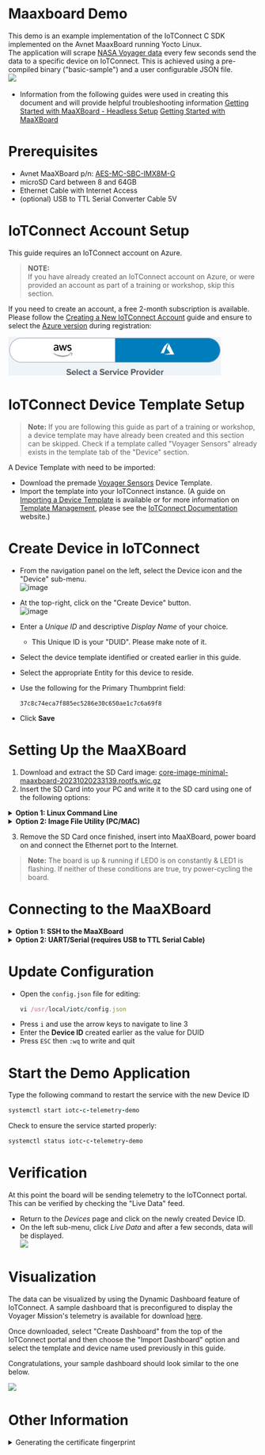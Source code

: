 # Maaxboard Demo

This demo is an example implementation of the IoTConnect C SDK implemented on the Avnet MaaxBoard running Yocto Linux.  
The application will scrape [NASA Voyager data](https://voyager.jpl.nasa.gov/mission/status/) every few seconds send the data to a specific device on IoTConnect.  This is achieved using a pre-compiled binary ("basic-sample") and a user configurable JSON file.  
![](https://saleshosted.z13.web.core.windows.net/media/nxp/jpl/qs-img1.png) 
* Information from the following guides were used in creating this document and will provide helpful troubleshooting information
[Getting Started with MaaXBoard - Headless Setup](https://www.hackster.io/monica/getting-started-with-maaxboard-headless-setup-24102b)
[Getting Started with MaaXBoard](https://community.element14.com/products/devtools/single-board-computers/b/blog/posts/getting-started-with-maaxboard)

# Prerequisites

* Avnet MaaXBoard p/n: [AES-MC-SBC-IMX8M-G]([https://www.avnet.com/wps/portal/us/products/avnet-boards/avnet-board-families/maaxboard/maaxboard])
* microSD Card between 8 and 64GB
* Ethernet Cable with Internet Access
* (optional) USB to TTL Serial Converter Cable 5V

# IoTConnect Account Setup
This guide requires an IoTConnect account on Azure.

>**NOTE:**  
> If you have already created an IoTConnect account on Azure, or were provided an account as part of a training or workshop, skip this section.

If you need to create an account, a free 2-month subscription is available.
Please follow the 
[Creating a New IoTConnect Account](https://github.com/avnet-iotconnect/avnet-iotconnect.github.io/blob/main/documentation/iotconnect/subscription/subscription.md)
guide and ensure to select the [Azure version](https://subscription.iotconnect.io/subscribe?cloud=azure) during registration:

![IoTConnect on Azure](https://github.com/avnet-iotconnect/avnet-iotconnect.github.io/blob/main/documentation/iotconnect/subscription/media/iotc-azure.png)

# IoTConnect Device Template Setup

> **Note:**
> If you are following this guide as part of a training or workshop, a device template may have already been created and this section can be skipped. Check if a template called "Voyager Sensors" already exists in the template tab of the "Device" section.

A Device Template with need to be imported:
* Download the premade [Voyager Sensors](https://github.com/avnet-iotconnect/avnet-iotconnect.github.io/blob/main/documentation/iotc-yocto-c-sdk/voyager-demo/templates/device/Voyager%20Sensors_template.JSON) Device Template.  
* Import the template into your IoTConnect instance. (A guide on [Importing a Device Template](https://github.com/avnet-iotconnect/avnet-iotconnect.github.io/blob/main/documentation/iotconnect/import_device_template.md) is available or for more information on [Template Management](https://docs.iotconnect.io/iotconnect/user-manuals/devices/template-management/), please see the [IoTConnect Documentation](https://iotconnect.io) website.)

# Create Device in IoTConnect

* From the navigation panel on the left, select the Device icon and the "Device" sub-menu.  
![image](https://github.com/avnet-iotconnect/avnet-iotconnect.github.io/assets/40640041/fc84a59a-1317-4f25-bebf-1d07d1e535bf)

* At the top-right, click on the "Create Device" button.  
![image](https://github.com/avnet-iotconnect/avnet-iotconnect.github.io/assets/40640041/1882296f-a3dc-44d0-936c-79ed15a874e2)

* Enter a *Unique ID* and descriptive *Display Name* of your choice.
	* This Unique ID is your "DUID".  Please make note of it.
* Select the device template identified or created earlier in this guide. 
* Select the appropriate Entity for this device to reside.
* Use the following for the Primary Thumbprint field:
  ```
  37c8c74eca7f885ec5286e30c650ae1c7c6a69f8
  ```
* Click **Save**

# Setting Up the MaaXBoard

1. Download and extract the SD Card image: [core-image-minimal-maaxboard-20231020233139.rootfs.wic.gz](https://saleshosted.z13.web.core.windows.net/sdk/nxp/voyager/core-image-minimal-maaxboard-20231020233139.rootfs.wic.gz)
2. Insert the SD Card into your PC and write it to the SD card using one of the following options:
<details><summary><b>Option 1: Linux Command Line</b></summary>
  
* Ensure the sd card is not mounted

  ```ruby
  lsblk /dev/mmcblk0
  ```

  ```ruby
  NAME        MAJ:MIN RM   SIZE RO TYPE MOUNTPOINT
  mmcblk0     179:0    0   3.7G  0 disk
  ├─mmcblk0p1 179:1    0  83.2M  0 part
  └─mmcblk0p2 179:2    0 819.9M  0 part
  ```

* Write the .wic file to the sd card using dd
  ```ruby
  sudo dd if=core-image-minimal-maaxboard.wic of=/dev/mmcblk0 bs=1M conv=fsync status=progress
  ```
  ```ruby
  [sudo] password for user:
  915+1 records in
  915+1 records out
  960334848 bytes (960 MB, 916 MiB) copied, 174.202 s, 5.5 MB/s
  ```
  
</details>
<details><summary><b>Option 2: Image File Utility (PC/MAC)</b></summary>
  
  * Download and install [Balena Etcher](https://etcher.balena.io/)
  * Open Balena Etcher (may required elevated privileges based on your computer user account)
  * Select your image and flash it to an SD card
    
  ![](https://saleshosted.z13.web.core.windows.net/media/nxp/jpl/balenaetcher.JPG) 
  </details>

3. Remove the SD Card once finished, insert into MaaXBoard, power board on and connect the Ethernet port to the Internet.

> **Note:**
> The board is up & running if LED0 is on constantly & LED1 is flashing. If neither of these conditions are true, try power-cycling the board.

# Connecting to the MaaXBoard

<details><summary><b>Option 1: SSH to the MaaXBoard</b></summary>

1. Determine your host machine's IP address and subnet.
	* On Linux or macOS, Type "ifconfig"
		  * Look for entries like eth0 (wired connection) or wlan0 (wireless connection). Your IP address will be listed as inet (IPv4).
	* On Windows, Type "ipconfig"
		  * Look for the section Ethernet adapter (for wired connections) or Wireless LAN adapter (for wireless connections). Your IP address will be listed as IPv4 Address.
2. Determine your scan range
	* Based on your subnet mask, you can determine the range. For instance, if your IP is `10.42.0.100` and the subnet mask is `255.255.255.0` (or `/24` in CIDR notation), you can scan the range `10.42.0.1/24` to cover all devices in your local network.

3. Find the IP of the MaaXBoard using nmap

  ```ruby
  nmap --open -p22 10.42.0.1/24
  ```
  ```ruby  
  Starting Nmap 7.80 ( https://nmap.org  ) at 2023-09-13 17:31 BST
  Nmap scan report for pyNixTop (10.42.0.1)
  Host is up (0.000092s latency).
  PORT   STATE SERVICE
  22/tcp open  ssh
  Nmap scan report for 10.42.0.180
  Host is up (0.00094s latency).
  PORT   STATE SERVICE
  22/tcp open  ssh
  Nmap done: 256 IP addresses (2 hosts up) scanned in 3.19 seconds
  ```
  *  Sign in over SSH
  ```ruby
	  ssh root@10.42.0.10
  ```
</details>
  
<details><summary><b>Option 2: UART/Serial (requires USB to TTL Serial Cable)</b></summary>

1. Install [CoolTerm](https://freeware.the-meiers.org/) (or another SSH client, like [Tera Term](https://ttssh2.osdn.jp/index.html.en), [PuTTY](https://www.chiark.greenend.org.uk/~sgtatham/putty/) or [Cyberduck](https://www.ssh.com/ssh/cyberduck))
2. Connect the board to your USB-to-TTL cable. Connect pin 6 (the 3rd from the edge) to GND, pin 7 to RX (the white wire in this case) and pin 8 to TX (the green wire in this case).

![](https://hackster.imgix.net/uploads/attachments/1097620/ttl_HLcYgi3dxk.png?auto=compress%2Cformat&w=740&h=555&fit=max)

3. Connect to your MaaXBoard via serial using your SSH client. Baudrate should be 115200, data bits are 8, and stop bits are 1.

4. Connect the USB-C to power

> **NOTE:** If you use a USB-C cable to power your board, don't plug it into your computer's USB ports, since it may draw more power than your USB ports can supply. You can also purchase the recommended 5V 3A power supply for the board [here](https://www.avnet.com/shop/us/products/avnet-engineering-services/aes-acc-maax-pwrul-3074457345642357173/).

Connect via CoolTerm

Open CoolTerm and configure your settings. Baud rate should be 115200, data bits 8, and stop bits 1. I like to set the terminal mode to "line mode" and "filter ASCII Escape sequences" to reduce the gibberish.

![Baud rate should be 115200](https://hackster.imgix.net/uploads/attachments/1096739/screen_shot_2020-04-04_at_2_26_46_pm_PIzvz5OmWr.png?auto=compress%2Cformat&w=740&h=555&fit=max)

Baud rate should be 115200

Click "Connect" in CoolTerm.

You should see all the log messages while booting like in the picture below with the AVNET logo and the login prompt:

![](https://hackster.imgix.net/uploads/attachments/1096736/screen_shot_2020-04-05_at_10_25_31_am_lzhd2noxV8.png?auto=compress%2Cformat&w=740&h=555&fit=max)

At this point you can log into the board with the default credentials:
User: **root**
Pass: <none>

</details>		

# Update Configuration

* Open the `config.json` file for editing:
	 ```ruby
	vi /usr/local/iotc/config.json
	```
* Press `i` and use the arrow keys to navigate to line 3
* Enter the **Device ID** created earlier as the value for DUID
* Press `ESC` then `:wq` to write and quit

# Start the Demo Application

Type the following command to restart the service with the new Device ID
```ruby
systemctl start iotc-c-telemetry-demo
```
Check to ensure the service started properly:
```ruby
systemctl status iotc-c-telemetry-demo
```

# Verification

At this point the board will be sending telemetry to the IoTConnect portal. This can be verified by checking the "Live Data" feed.
* Return to the *Devices* page and click on the newly created Device ID.
* On the left sub-menu, click *Live Data* and after a few seconds, data will be displayed.  
![](https://github.com/avnet-iotconnect/iotc-azurertos-sdk/assets/40640041/21d25bbb-71d0-4a9d-9e74-e2acf0983183)

# Visualization

The data can be visualized by using the Dynamic Dashboard feature of IoTConnect.  A sample dashboard that is preconfigured to display the Voyager Mission's telemetry is available for download [here](https://github.com/avnet-iotconnect/avnet-iotconnect.github.io/blob/main/documentation/iotc-yocto-c-sdk/voyager-demo/templates/dashboard/MaaXBoard%20Voyager%20Demo_dashboard_export.json).  

Once downloaded, select "Create Dashboard" from the top of the IoTConnect portal and then choose the "Import Dashboard" option and select the template and device name used previously in this guide.

Congratulations, your sample dashboard should look similar to the one below.


<img src="https://saleshosted.z13.web.core.windows.net/media/nxp/jpl/voydash.png" width="300">


# Other Information

<details><summary>Generating the certificate fingerprint</summary>
This demo uses an X.509 certificate to authenticate itself to IoTConnect.  
For the purpose of this demo, this certificates have been pre-generated and provided with the demo package.  
To walkthough how the fingerprint is generated, follow the steps below.  
This same process can be used to use your own certificate.  

1. Download the package: <a href="https://saleshosted.z13.web.core.windows.net/sdk/nxp/voyager/my-iotc-devices.tgz">my-iot-devices.tgz</a>
2. Extract the TGZ, then the TAR, and finally the ZIP.
3. Open the DeviceCertificate.pem in a text editor and copy the Device Certificate including the BEGIN and END lines.
4. Generate the device fingerprint from the certificate.
	* Paste the certficate information into the "X.509 cert" field on <a href="https://www.samltool.com/fingerprint.php"> this site</a>  
	* Leave the "Algorithm" selection at the default SHA1, press "Calculate Fingerprint" and copy/save the Fingerprint field for later use.
</details>
